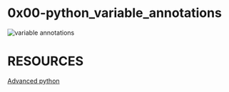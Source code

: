 # 0x00-python_variable_annotations


<img src="https://i.redd.it/y9y25tefi5401.png" alt="variable annotations"><br>

# RESOURCES
<a href="https://intranet.alxswe.com/concepts/554">Advanced python</a><br>
